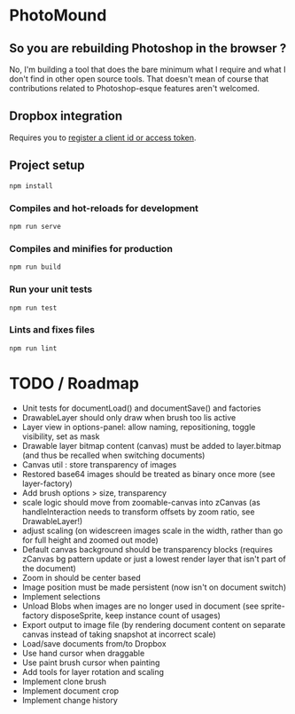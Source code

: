 # PhotoMound

## So you are rebuilding Photoshop in the browser ?

No, I'm building a tool that does the bare minimum what I require and what I don't
find in other open source tools. That doesn't mean of course that contributions
related to Photoshop-esque features aren't welcomed.

## Dropbox integration

Requires you to [register a client id or access token](https://www.dropbox.com/developers/apps).

## Project setup
```
npm install
```

### Compiles and hot-reloads for development
```
npm run serve
```

### Compiles and minifies for production
```
npm run build
```

### Run your unit tests
```
npm run test
```

### Lints and fixes files
```
npm run lint
```

# TODO / Roadmap

* Unit tests for documentLoad() and documentSave() and factories
* DrawableLayer should only draw when brush too lis active
* Layer view in options-panel: allow naming, repositioning, toggle visibility, set as mask
* Drawable layer bitmap content (canvas) must be added to layer.bitmap (and thus be recalled when switching documents)
* Canvas util : store transparency of images
* Restored base64 images should be treated as binary once more (see layer-factory)
* Add brush options > size, transparency
* scale logic should move from zoomable-canvas into zCanvas (as handleInteraction needs to transform offsets by zoom ratio, see DrawableLayer!)
* adjust scaling (on widescreen images scale in the width, rather than go for full height and zoomed out mode)
* Default canvas background should be transparency blocks (requires zCanvas bg pattern update or just a lowest render layer that isn't part of the document)
* Zoom in should be center based
* Image position must be made persistent (now isn't on document switch)
* Implement selections
* Unload Blobs when images are no longer used in document (see sprite-factory disposeSprite, keep instance count of usages)
* Export output to image file (by rendering document content on separate canvas instead of taking snapshot at incorrect scale)
* Load/save documents from/to Dropbox
* Use hand cursor when draggable
* Use paint brush cursor when painting
* Add tools for layer rotation and scaling
* Implement clone brush
* Implement document crop
* Implement change history
